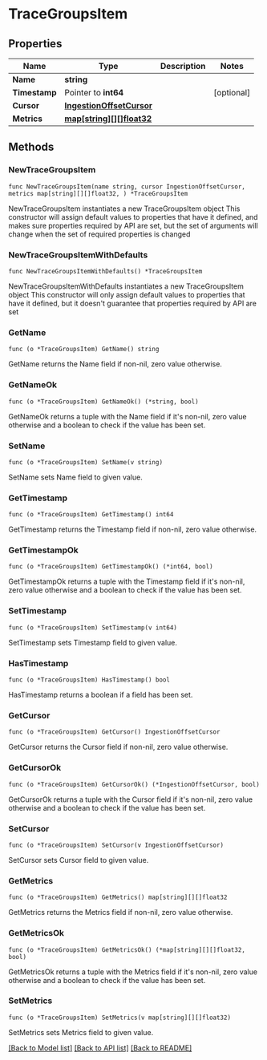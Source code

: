 # TraceGroupsItem

## Properties

Name | Type | Description | Notes
------------ | ------------- | ------------- | -------------
**Name** | **string** |  | 
**Timestamp** | Pointer to **int64** |  | [optional] 
**Cursor** | [**IngestionOffsetCursor**](IngestionOffsetCursor.md) |  | 
**Metrics** | [**map[string][][]float32**](array.md) |  | 

## Methods

### NewTraceGroupsItem

`func NewTraceGroupsItem(name string, cursor IngestionOffsetCursor, metrics map[string][][]float32, ) *TraceGroupsItem`

NewTraceGroupsItem instantiates a new TraceGroupsItem object
This constructor will assign default values to properties that have it defined,
and makes sure properties required by API are set, but the set of arguments
will change when the set of required properties is changed

### NewTraceGroupsItemWithDefaults

`func NewTraceGroupsItemWithDefaults() *TraceGroupsItem`

NewTraceGroupsItemWithDefaults instantiates a new TraceGroupsItem object
This constructor will only assign default values to properties that have it defined,
but it doesn't guarantee that properties required by API are set

### GetName

`func (o *TraceGroupsItem) GetName() string`

GetName returns the Name field if non-nil, zero value otherwise.

### GetNameOk

`func (o *TraceGroupsItem) GetNameOk() (*string, bool)`

GetNameOk returns a tuple with the Name field if it's non-nil, zero value otherwise
and a boolean to check if the value has been set.

### SetName

`func (o *TraceGroupsItem) SetName(v string)`

SetName sets Name field to given value.


### GetTimestamp

`func (o *TraceGroupsItem) GetTimestamp() int64`

GetTimestamp returns the Timestamp field if non-nil, zero value otherwise.

### GetTimestampOk

`func (o *TraceGroupsItem) GetTimestampOk() (*int64, bool)`

GetTimestampOk returns a tuple with the Timestamp field if it's non-nil, zero value otherwise
and a boolean to check if the value has been set.

### SetTimestamp

`func (o *TraceGroupsItem) SetTimestamp(v int64)`

SetTimestamp sets Timestamp field to given value.

### HasTimestamp

`func (o *TraceGroupsItem) HasTimestamp() bool`

HasTimestamp returns a boolean if a field has been set.

### GetCursor

`func (o *TraceGroupsItem) GetCursor() IngestionOffsetCursor`

GetCursor returns the Cursor field if non-nil, zero value otherwise.

### GetCursorOk

`func (o *TraceGroupsItem) GetCursorOk() (*IngestionOffsetCursor, bool)`

GetCursorOk returns a tuple with the Cursor field if it's non-nil, zero value otherwise
and a boolean to check if the value has been set.

### SetCursor

`func (o *TraceGroupsItem) SetCursor(v IngestionOffsetCursor)`

SetCursor sets Cursor field to given value.


### GetMetrics

`func (o *TraceGroupsItem) GetMetrics() map[string][][]float32`

GetMetrics returns the Metrics field if non-nil, zero value otherwise.

### GetMetricsOk

`func (o *TraceGroupsItem) GetMetricsOk() (*map[string][][]float32, bool)`

GetMetricsOk returns a tuple with the Metrics field if it's non-nil, zero value otherwise
and a boolean to check if the value has been set.

### SetMetrics

`func (o *TraceGroupsItem) SetMetrics(v map[string][][]float32)`

SetMetrics sets Metrics field to given value.



[[Back to Model list]](../README.md#documentation-for-models) [[Back to API list]](../README.md#documentation-for-api-endpoints) [[Back to README]](../README.md)


